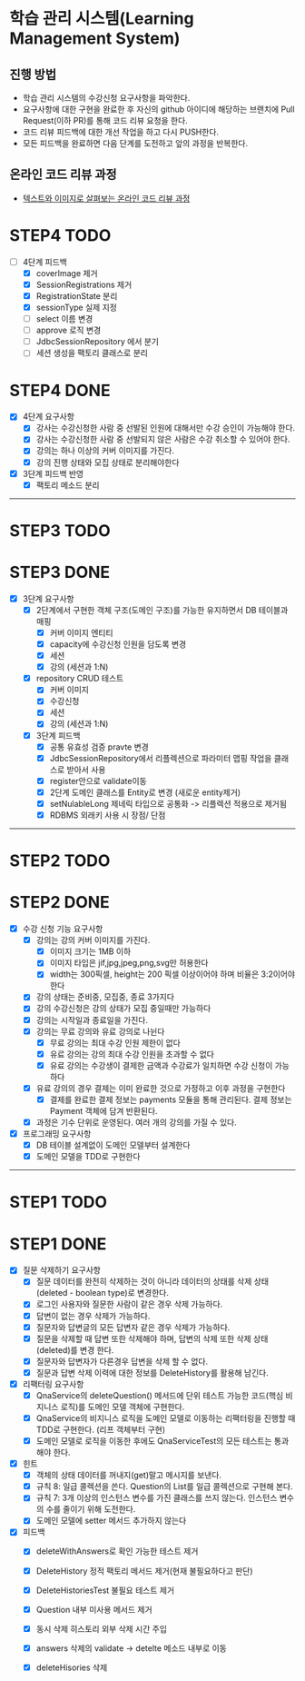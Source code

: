 # 학습 관리 시스템(Learning Management System)
## 진행 방법
* 학습 관리 시스템의 수강신청 요구사항을 파악한다.
* 요구사항에 대한 구현을 완료한 후 자신의 github 아이디에 해당하는 브랜치에 Pull Request(이하 PR)를 통해 코드 리뷰 요청을 한다.
* 코드 리뷰 피드백에 대한 개선 작업을 하고 다시 PUSH한다.
* 모든 피드백을 완료하면 다음 단계를 도전하고 앞의 과정을 반복한다.

## 온라인 코드 리뷰 과정
* [텍스트와 이미지로 살펴보는 온라인 코드 리뷰 과정](https://github.com/next-step/nextstep-docs/tree/master/codereview)

# STEP4 TODO
- [ ] 4단계 피드백
  - [x] coverImage 제거
  - [x] SessionRegistrations 제거 
  - [x] RegistrationState 분리 
  - [x] sessionType 실제 지정
  - [ ] select 이름 변경 
  - [ ] approve 로직 변경
  - [ ] JdbcSessionRepository 에서 분기 
  - [ ] 세션 생성을 팩토리 클래스로 분리 
# STEP4 DONE
- [x] 4단계 요구사항
  - [x] 강사는 수강신청한 사람 중 선발된 인원에 대해서만 수강 승인이 가능해야 한다.
  - [x] 강사는 수강신청한 사람 중 선발되지 않은 사람은 수강 취소할 수 있어야 한다.
  - [x] 강의는 하나 이상의 커버 이미지를 가진다.
  - [x] 강의 진행 상태와 모집 상태로 분리해야한다
- [x] 3단계 피드백 반영 
  - [x] 팩토리 메소드 분리

---
# STEP3 TODO
# STEP3 DONE
- [x] 3단계 요구사항
  - [x] 2단계에서 구현한 객체 구조(도메인 구조)를 가능한 유지하면서 DB 테이블과 매핑
    - [x] 커버 이미지 엔티티
    - [x] capacity에 수강신청 인원을 담도록 변경
    - [x] 세션
    - [x] 강의 (세션과 1:N)
  - [x] repository CRUD 테스트
    - [x] 커버 이미지
    - [x] 수강신청
    - [x] 세션
    - [x] 강의 (세션과 1:N)
  - [x] 3단계 피드백
    - [x] 공통 유효성 검증 pravte 변경 
    - [x] JdbcSessionRepository에서 리플렉션으로 파라미터 맵핑 작업을 클래스로 받아서 사용
    - [x] register안으로 validate이동
    - [x] 2단계 도메인 클래스를 Entity로 변경 (새로운 entity제거)
    - [x] setNulableLong 제네릭 타입으로 공통화 -> 리플렉션 적용으로 제거됨 
    - [x] RDBMS 외래키 사용 시 장점/ 단점
---
# STEP2 TODO
# STEP2 DONE
- [x] 수강 신청 기능 요구사항
  - [x] 강의는 강의 커버 이미지를 가진다.
    - [x] 이미지 크기는 1MB 이하
    - [x] 이미지 타입은 jif,jpg,jpeg,png,svg만 허용한다
    - [x] width는 300픽셀, height는 200 픽셀 이상이어야 하며 비율은 3:2이어야 한다
  - [x] 강의 상태는 준비중, 모집중, 종료 3가지다
  - [x] 강의 수강신청은 강의 상태가 모집 중일때만 가능하다
  - [x] 강의는 시작일과 종료일을 가진다.
  - [x] 강의는 무료 강의와 유료 강의로 나뉜다
    - [x] 무료 강의는 최대 수강 인원 제한이 없다
    - [x] 유료 강의는 강의 최대 수강 인원을 초과할 수 없다
    - [x] 유료 강의는 수강생이 결제한 금액과 수강료가 일치하면 수강 신청이 가능하다
  - [x] 유료 강의의 경우 결제는 이미 완료한 것으로 가정하고 이후 과정을 구현한다
    - [x] 결제를 완료한 결제 정보는 payments 모듈을 통해 관리된다. 결제 정보는 Payment 객체에 담겨 반환된다.
  - [x] 과정은 기수 단위로 운영된다. 여러 개의 강의를 가질 수 있다.
- [x] 프로그래밍 요구사항
  - [x] DB 테이블 설계없이 도메인 모델부터 설계한다
  - [x] 도메인 모델을 TDD로 구현한다
---
# STEP1 TODO
# STEP1 DONE
- [x] 질문 삭제하기 요구사항
  - [x] 질문 데이터를 완전히 삭제하는 것이 아니라 데이터의 상태를 삭제 상태(deleted - boolean type)로 변경한다.
  - [x] 로그인 사용자와 질문한 사람이 같은 경우 삭제 가능하다.
  - [x] 답변이 없는 경우 삭제가 가능하다.
  - [x] 질문자와 답변글의 모든 답변자 같은 경우 삭제가 가능하다.
  - [x] 질문을 삭제할 때 답변 또한 삭제해야 하며, 답변의 삭제 또한 삭제 상태(deleted)를 변경 한다.
  - [x] 질문자와 답변자가 다른경우 답변을 삭제 할 수 없다.
  - [x] 질문과 답변 삭제 이력에 대한 정보를 DeleteHistory를 활용해 남긴다.
- [x] 리팩터링 요구사항
  - [x] QnaService의 deleteQuestion() 메서드에 단위 테스트 가능한 코드(핵심 비지니스 로직)를 도메인 모델 객체에 구현한다.
  - [x] QnaService의 비지니스 로직을 도메인 모델로 이동하는 리팩터링을 진행할 때 TDD로 구현한다. (리프 객체부터 구현)
  - [x] 도메인 모델로 로직을 이동한 후에도 QnaServiceTest의 모든 테스트는 통과해야 한다.
- [x] 힌트
  - [x] 객체의 상태 데이터를 꺼내지(get)말고 메시지를 보낸다.
  - [x] 규칙 8: 일급 콜렉션을 쓴다. Question의 List를 일급 콜렉션으로 구현해 본다.
  - [x] 규칙 7: 3개 이상의 인스턴스 변수를 가진 클래스를 쓰지 않는다. 인스턴스 변수의 수를 줄이기 위해 도전한다.
  - [x] 도메인 모델에 setter 메서드 추가하지 않는다
- [x] 피드백
  - [x] deleteWithAnswers로 확인 가능한 테스트 제거 
  - [x] DeleteHistory 정적 팩토리 메서드 제거(현재 불필요하다고 판단)
  - [x] DeleteHistoriesTest 불필요 테스트 제거
  - [x] Question 내부 미사용 메서드 제거
  - [x] 동시 삭제 히스토리 외부 삭제 시간 주입 
  - [x] answers 삭제의 validate -> detelte 메소드 내부로 이동
  - [x] deleteHisories 삭제


